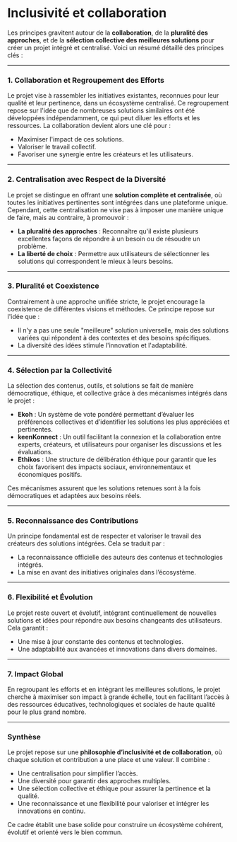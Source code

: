# Inclusivité et collaboration

Les principes gravitent autour de la **collaboration**, de la **pluralité des approches**, et de la **sélection collective des meilleures solutions** pour créer un projet intégré et centralisé. Voici un résumé détaillé des principes clés :

---

### **1. Collaboration et Regroupement des Efforts**

Le projet vise à rassembler les initiatives existantes, reconnues pour leur qualité et leur pertinence, dans un écosystème centralisé. Ce regroupement repose sur l'idée que de nombreuses solutions similaires ont été développées indépendamment, ce qui peut diluer les efforts et les ressources. La collaboration devient alors une clé pour :

- Maximiser l'impact de ces solutions.
- Valoriser le travail collectif.
- Favoriser une synergie entre les créateurs et les utilisateurs.

---

### **2. Centralisation avec Respect de la Diversité**

Le projet se distingue en offrant une **solution complète et centralisée**, où toutes les initiatives pertinentes sont intégrées dans une plateforme unique. Cependant, cette centralisation ne vise pas à imposer une manière unique de faire, mais au contraire, à promouvoir :

- **La pluralité des approches** : Reconnaître qu'il existe plusieurs excellentes façons de répondre à un besoin ou de résoudre un problème.
- **La liberté de choix** : Permettre aux utilisateurs de sélectionner les solutions qui correspondent le mieux à leurs besoins.

---

### **3. Pluralité et Coexistence**

Contrairement à une approche unifiée stricte, le projet encourage la coexistence de différentes visions et méthodes. Ce principe repose sur l'idée que :

- Il n'y a pas une seule "meilleure" solution universelle, mais des solutions variées qui répondent à des contextes et des besoins spécifiques.
- La diversité des idées stimule l'innovation et l'adaptabilité.

---

### **4. Sélection par la Collectivité**

La sélection des contenus, outils, et solutions se fait de manière démocratique, éthique, et collective grâce à des mécanismes intégrés dans le projet :

- **Ekoh** : Un système de vote pondéré permettant d’évaluer les préférences collectives et d’identifier les solutions les plus appréciées et pertinentes.
- **keenKonnect** : Un outil facilitant la connexion et la collaboration entre experts, créateurs, et utilisateurs pour organiser les discussions et les évaluations.
- **Ethikos** : Une structure de délibération éthique pour garantir que les choix favorisent des impacts sociaux, environnementaux et économiques positifs.

Ces mécanismes assurent que les solutions retenues sont à la fois démocratiques et adaptées aux besoins réels.

---

### **5. Reconnaissance des Contributions**

Un principe fondamental est de respecter et valoriser le travail des créateurs des solutions intégrées. Cela se traduit par :

- La reconnaissance officielle des auteurs des contenus et technologies intégrés.
- La mise en avant des initiatives originales dans l’écosystème.

---

### **6. Flexibilité et Évolution**

Le projet reste ouvert et évolutif, intégrant continuellement de nouvelles solutions et idées pour répondre aux besoins changeants des utilisateurs. Cela garantit :

- Une mise à jour constante des contenus et technologies.
- Une adaptabilité aux avancées et innovations dans divers domaines.

---

### **7. Impact Global**

En regroupant les efforts et en intégrant les meilleures solutions, le projet cherche à maximiser son impact à grande échelle, tout en facilitant l’accès à des ressources éducatives, technologiques et sociales de haute qualité pour le plus grand nombre.

---

### **Synthèse**

Le projet repose sur une **philosophie d’inclusivité et de collaboration**, où chaque solution et contribution a une place et une valeur. Il combine :

- Une centralisation pour simplifier l’accès.
- Une diversité pour garantir des approches multiples.
- Une sélection collective et éthique pour assurer la pertinence et la qualité.
- Une reconnaissance et une flexibilité pour valoriser et intégrer les innovations en continu.

Ce cadre établit une base solide pour construire un écosystème cohérent, évolutif et orienté vers le bien commun.
